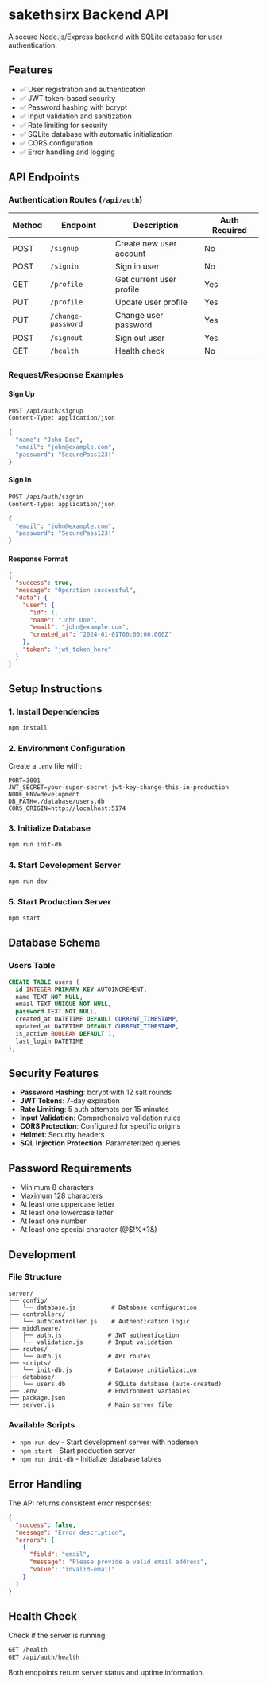 # sakethsirx Backend API

A secure Node.js/Express backend with SQLite database for user authentication.

## Features

- ✅ User registration and authentication
- ✅ JWT token-based security
- ✅ Password hashing with bcrypt
- ✅ Input validation and sanitization
- ✅ Rate limiting for security
- ✅ SQLite database with automatic initialization
- ✅ CORS configuration
- ✅ Error handling and logging

## API Endpoints

### Authentication Routes (`/api/auth`)

| Method | Endpoint | Description | Auth Required |
|--------|----------|-------------|---------------|
| POST | `/signup` | Create new user account | No |
| POST | `/signin` | Sign in user | No |
| GET | `/profile` | Get current user profile | Yes |
| PUT | `/profile` | Update user profile | Yes |
| PUT | `/change-password` | Change user password | Yes |
| POST | `/signout` | Sign out user | Yes |
| GET | `/health` | Health check | No |

### Request/Response Examples

#### Sign Up
```bash
POST /api/auth/signup
Content-Type: application/json

{
  "name": "John Doe",
  "email": "john@example.com",
  "password": "SecurePass123!"
}
```

#### Sign In
```bash
POST /api/auth/signin
Content-Type: application/json

{
  "email": "john@example.com",
  "password": "SecurePass123!"
}
```

#### Response Format
```json
{
  "success": true,
  "message": "Operation successful",
  "data": {
    "user": {
      "id": 1,
      "name": "John Doe",
      "email": "john@example.com",
      "created_at": "2024-01-01T00:00:00.000Z"
    },
    "token": "jwt_token_here"
  }
}
```

## Setup Instructions

### 1. Install Dependencies
```bash
npm install
```

### 2. Environment Configuration
Create a `.env` file with:
```env
PORT=3001
JWT_SECRET=your-super-secret-jwt-key-change-this-in-production
NODE_ENV=development
DB_PATH=./database/users.db
CORS_ORIGIN=http://localhost:5174
```

### 3. Initialize Database
```bash
npm run init-db
```

### 4. Start Development Server
```bash
npm run dev
```

### 5. Start Production Server
```bash
npm start
```

## Database Schema

### Users Table
```sql
CREATE TABLE users (
  id INTEGER PRIMARY KEY AUTOINCREMENT,
  name TEXT NOT NULL,
  email TEXT UNIQUE NOT NULL,
  password TEXT NOT NULL,
  created_at DATETIME DEFAULT CURRENT_TIMESTAMP,
  updated_at DATETIME DEFAULT CURRENT_TIMESTAMP,
  is_active BOOLEAN DEFAULT 1,
  last_login DATETIME
);
```

## Security Features

- **Password Hashing**: bcrypt with 12 salt rounds
- **JWT Tokens**: 7-day expiration
- **Rate Limiting**: 5 auth attempts per 15 minutes
- **Input Validation**: Comprehensive validation rules
- **CORS Protection**: Configured for specific origins
- **Helmet**: Security headers
- **SQL Injection Protection**: Parameterized queries

## Password Requirements

- Minimum 8 characters
- Maximum 128 characters
- At least one uppercase letter
- At least one lowercase letter
- At least one number
- At least one special character (@$!%*?&)

## Development

### File Structure
```
server/
├── config/
│   └── database.js          # Database configuration
├── controllers/
│   └── authController.js    # Authentication logic
├── middleware/
│   ├── auth.js             # JWT authentication
│   └── validation.js       # Input validation
├── routes/
│   └── auth.js             # API routes
├── scripts/
│   └── init-db.js          # Database initialization
├── database/
│   └── users.db            # SQLite database (auto-created)
├── .env                    # Environment variables
├── package.json
└── server.js               # Main server file
```

### Available Scripts

- `npm run dev` - Start development server with nodemon
- `npm start` - Start production server
- `npm run init-db` - Initialize database tables

## Error Handling

The API returns consistent error responses:

```json
{
  "success": false,
  "message": "Error description",
  "errors": [
    {
      "field": "email",
      "message": "Please provide a valid email address",
      "value": "invalid-email"
    }
  ]
}
```

## Health Check

Check if the server is running:
```bash
GET /health
GET /api/auth/health
```

Both endpoints return server status and uptime information.